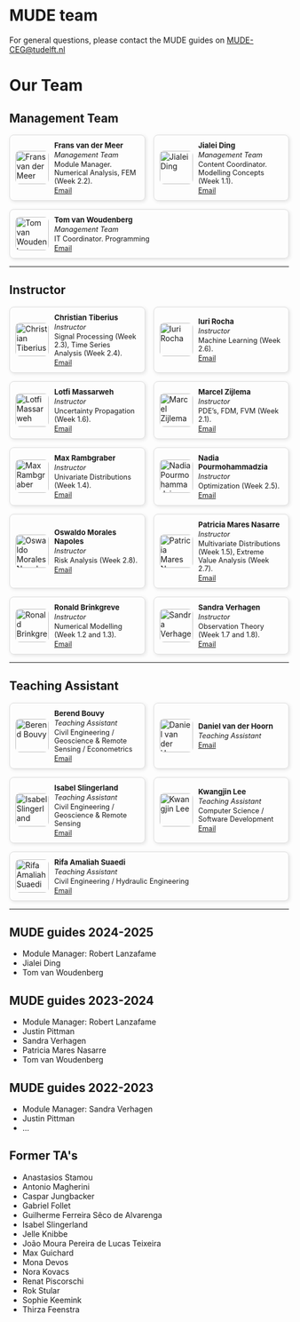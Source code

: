 # MUDE team

For general questions, please contact the MUDE guides on [MUDE-CEG@tudelft.nl](mailto:MUDE-CEG@tudelft.nl)

<style>
.team-container {
  display: flex;
  flex-wrap: wrap;
  gap: 15px;
  margin: 0;
  padding: 0;
}
.team-card {
  flex: 1 1 calc(33.333% - 15px);
  box-sizing: border-box;
  display: flex;
  align-items: center;
  gap: 10px;
  padding: 10px;
  border: 1px solid #ddd;
  border-radius: 8px;
  box-shadow: 2px 2px 6px rgba(0,0,0,0.1);
  margin: 0;
}
.team-card img {
  width: 60px;
  height: 60px;
  object-fit: cover;
  border-radius: 8px;
}
.team-info {
  text-align: left;
  font-size: 0.9em;
}
.team-info h3 {
  margin: 0;
  font-size: 1.05em;
}
.team-info p {
  margin: 2px 0;
}
/* Responsive: 2 per row on tablets, 1 per row on mobile */
@media (max-width: 900px) {
  .team-card { flex: 1 1 calc(50% - 15px); }
}
@media (max-width: 600px) {
  .team-card { flex: 1 1 100%; }
}
</style>

# Our Team

## Management Team

<div class='team-container'><div class="team-card">
<img src="https://files.mude.citg.tudelft.nl/Frans.jpg" alt="Frans van der Meer" class="dark-light">
<div class="team-info">
<h3>Frans van der Meer</h3>
<p><em>Management Team</em></p>
<p>Module Manager.
Numerical Analysis, FEM (Week 2.2).</p>
<a href="mailto:F.P.vanderMeer@tudelft.nl">Email</a>
</div>
</div><div class="team-card">
<img src="https://files.mude.citg.tudelft.nl/jialei.jpg" alt="Jialei Ding" class="dark-light">
<div class="team-info">
<h3>Jialei Ding</h3>
<p><em>Management Team</em></p>
<p>Content Coordinator.
Modelling Concepts (Week 1.1).</p>
<a href="mailto:J.D.Ding@tudelft.nl">Email</a>
</div>
</div><div class="team-card">
<img src="https://files.mude.citg.tudelft.nl/Tom.jpg" alt="Tom van Woudenberg" class="dark-light">
<div class="team-info">
<h3>Tom van Woudenberg</h3>
<p><em>Management Team</em></p>
<p>IT Coordinator.
Programming</p>
<a href="mailto:T.R.vanWoudenberg@tudelft.nl">Email</a>
</div>
</div></div>

---

## Instructor

<div class='team-container'><div class="team-card">
<img src="https://files.mude.citg.tudelft.nl/Christian.jpg" alt="Christian Tiberius" class="dark-light">
<div class="team-info">
<h3>Christian Tiberius</h3>
<p><em>Instructor</em></p>
<p>Signal Processing (Week 2.3),
Time Series Analysis (Week 2.4).</p>
<a href="mailto:C.C.J.M.Tiberius@tudelft.nl">Email</a>
</div>
</div><div class="team-card">
<img src="https://files.mude.citg.tudelft.nl/Iuri.webp" alt="Iuri Rocha" class="dark-light">
<div class="team-info">
<h3>Iuri Rocha</h3>
<p><em>Instructor</em></p>
<p>Machine Learning (Week 2.6).</p>
<a href="mailto:I.Rocha@tudelft.nl">Email</a>
</div>
</div><div class="team-card">
<img src="https://files.mude.citg.tudelft.nl/lotfi.jpg" alt="Lotfi Massarweh" class="dark-light">
<div class="team-info">
<h3>Lotfi Massarweh</h3>
<p><em>Instructor</em></p>
<p>Uncertainty Propagation (Week 1.6).</p>
<a href="mailto:L.Massarweh@tudelft.nl">Email</a>
</div>
</div><div class="team-card">
<img src="https://files.mude.citg.tudelft.nl/marcel.webp" alt="Marcel Zijlema" class="dark-light">
<div class="team-info">
<h3>Marcel Zijlema</h3>
<p><em>Instructor</em></p>
<p>PDE’s, FDM, FVM (Week 2.1).</p>
<a href="mailto:M.Zijlema@tudelft.nl">Email</a>
</div>
</div><div class="team-card">
<img src="https://files.mude.citg.tudelft.nl/Max.png" alt="Max Rambgraber" class="dark-light">
<div class="team-info">
<h3>Max Rambgraber</h3>
<p><em>Instructor</em></p>
<p>Univariate Distributions (Week 1.4).</p>
<a href="mailto:M.Rambgraber@tudelft.nl">Email</a>
</div>
</div><div class="team-card">
<img src="https://files.mude.citg.tudelft.nl/nadia.webp" alt="Nadia Pourmohammadzia" class="dark-light">
<div class="team-info">
<h3>Nadia Pourmohammadzia</h3>
<p><em>Instructor</em></p>
<p>Optimization (Week 2.5).</p>
<a href="mailto:N.Pourmohammadzia@tudelft.nl">Email</a>
</div>
</div><div class="team-card">
<img src="https://files.mude.citg.tudelft.nl/oswaldo.webp" alt="Oswaldo Morales Napoles" class="dark-light">
<div class="team-info">
<h3>Oswaldo Morales Napoles</h3>
<p><em>Instructor</em></p>
<p>Risk Analysis (Week 2.8).</p>
<a href="mailto:O.MoralesNapoles@tudelft.nl">Email</a>
</div>
</div><div class="team-card">
<img src="https://files.mude.citg.tudelft.nl/Patricia.jpg" alt="Patricia Mares Nasarre" class="dark-light">
<div class="team-info">
<h3>Patricia Mares Nasarre</h3>
<p><em>Instructor</em></p>
<p>Multivariate Distributions (Week 1.5), Extreme Value Analysis (Week 2.7).</p>
<a href="mailto:P.MaresNasarre@tudelft.nl">Email</a>
</div>
</div><div class="team-card">
<img src="https://files.mude.citg.tudelft.nl/Ronald.jpg" alt="Ronald Brinkgreve" class="dark-light">
<div class="team-info">
<h3>Ronald Brinkgreve</h3>
<p><em>Instructor</em></p>
<p>Numerical Modelling (Week 1.2 and 1.3).</p>
<a href="mailto:R.B.J.Brinkgreve@tudelft.nl">Email</a>
</div>
</div><div class="team-card">
<img src="https://files.mude.citg.tudelft.nl/sandra.jpg" alt="Sandra Verhagen" class="dark-light">
<div class="team-info">
<h3>Sandra Verhagen</h3>
<p><em>Instructor</em></p>
<p>Observation Theory (Week 1.7 and 1.8).</p>
<a href="mailto:Sandra.Verhagen@tudelft.nl">Email</a>
</div>
</div></div>

---

## Teaching Assistant

<div class='team-container'><div class="team-card">
<img src="https://files.mude.citg.tudelft.nl/berend.jpg" alt="Berend Bouvy" class="dark-light">
<div class="team-info">
<h3>Berend Bouvy</h3>
<p><em>Teaching Assistant</em></p>
<p>Civil Engineering / Geoscience & Remote Sensing / Econometrics</p>
<a href="mailto:b.n.bouvy@student.tudelft.nl">Email</a>
</div>
</div><div class="team-card">
<img src="https://files.mude.citg.tudelft.nl/Daniel.jpg" alt="Daniel van der Hoorn" class="dark-light">
<div class="team-info">
<h3>Daniel van der Hoorn</h3>
<p><em>Teaching Assistant</em></p>
<p></p>
<a href="mailto:D.J.vanderhoorn@student.tudelft.nl">Email</a>
</div>
</div><div class="team-card">
<img src="https://files.mude.citg.tudelft.nl/Isabel.jpg" alt="Isabel Slingerland" class="dark-light">
<div class="team-info">
<h3>Isabel Slingerland</h3>
<p><em>Teaching Assistant</em></p>
<p>Civil Engineering / Geoscience & Remote Sensing</p>
<a href="mailto:I.C.SLingerland-1@student.tudelft.nl">Email</a>
</div>
</div><div class="team-card">
<img src="https://files.mude.citg.tudelft.nl/Kwangjin.jpg" alt="Kwangjin Lee" class="dark-light">
<div class="team-info">
<h3>Kwangjin Lee</h3>
<p><em>Teaching Assistant</em></p>
<p>Computer Science / Software Development</p>
<a href="mailto:K.lee-5@student.tudelft.nl">Email</a>
</div>
</div><div class="team-card">
<img src="https://files.mude.citg.tudelft.nl/Photo_Rsuaedi.jpg" alt="Rifa Amaliah Suaedi" class="dark-light">
<div class="team-info">
<h3>Rifa Amaliah Suaedi</h3>
<p><em>Teaching Assistant</em></p>
<p>Civil Engineering / Hydraulic Engineering</p>
<a href="mailto:rsuaedi@tudelft.nl">Email</a>
</div>
</div></div>

---



## MUDE guides 2024-2025
- Module Manager: Robert Lanzafame
- Jialei Ding
- Tom van Woudenberg

## MUDE guides 2023-2024
- Module Manager: Robert Lanzafame
- Justin Pittman
- Sandra Verhagen
- Patricia Mares Nasarre
- Tom van Woudenberg

## MUDE guides 2022-2023
- Module Manager: Sandra Verhagen
- Justin Pittman
- ...

## Former TA's
- Anastasios Stamou
- Antonio Magherini
- Caspar Jungbacker
- Gabriel Follet
- Guilherme Ferreira Sêco de Alvarenga
- Isabel Slingerland
- Jelle Knibbe
- João Moura Pereira de Lucas Teixeira
- Max Guichard
- Mona Devos
- Nora Kovacs
- Renat Piscorschi
- Rok Stular
- Sophie Keemink
- Thirza Feenstra
